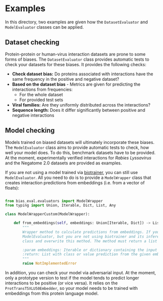 # Examples

In this directory, two examples are given how the `DatasetEvaluator` and `ModelEvaluator` classes can be applied.

## Dataset checking

Protein-protein or human-virus interaction datasets are prone to some forms of biases.
The `DatasetEvaluator` class provides automatic tests to check your datasets for these biases.
It provides the following checks:

* **Check dataset bias:** Do proteins associated with interactions have the same frequency in the positive
and negative dataset?
* **Based on the dataset bias** - Metrics are given for predicting the interactions from frequencies:
  * For the whole dataset
  * For provided test sets
* **Viral families:** Are they uniformly distributed across the interactions?
* **Sequence length:** Does it differ significantly between positive and negative interactions

## Model checking

Models trained on biased datasets will ultimately incorporate these biases. The `ModelEvaluator` class aims to
provide automatic tests to check, how well your model does. To do this, benchmark datasets have to be provided.
At the moment, experimentally verified interactions for *Rabies Lyssavirus* and the Negatome 2.0 datasets are provided
as examples.

If you are not using a model trained via [biotrainer](https://github.com/sacdallago/biotrainer), you can still use
`ModelEvaluator`. All you need to do is to provide a `ModelWrapper` class that creates interaction predictions 
from embeddings (i.e. from a vector of floats):
```python

from bias_eval.evaluators import ModelWrapper
from typing import Union, Iterable, Dict, List, Any

class ModelWrapperCustom(ModelWrapper):

    def from_embeddings(self, embeddings: Union[Iterable, Dict]) -> List[Any]:
        """
        Wrapper method to calculate predictions from embeddings. If you want to evaluate your model via the
        ModelEvaluator, but you are not using biotrainer and its inferencer module, you can inherit from this
        class and overwrite this method. The method must return a list with the predictions.

        :param embeddings: Iterable or dictionary containing the input embeddings to predict on.
        :return: List with class or value prediction from the given embeddings.
        """
        raise NotImplementedError
```

In addition, you can check your model via adversarial input. At the moment, only a prototype version to test if the
model tends to predict longer interactions to be positive (or vice versa). It relies on the `ProtTransT5XLU50Embedder`,
so your model needs to be trained with embeddings from this protein language model.
